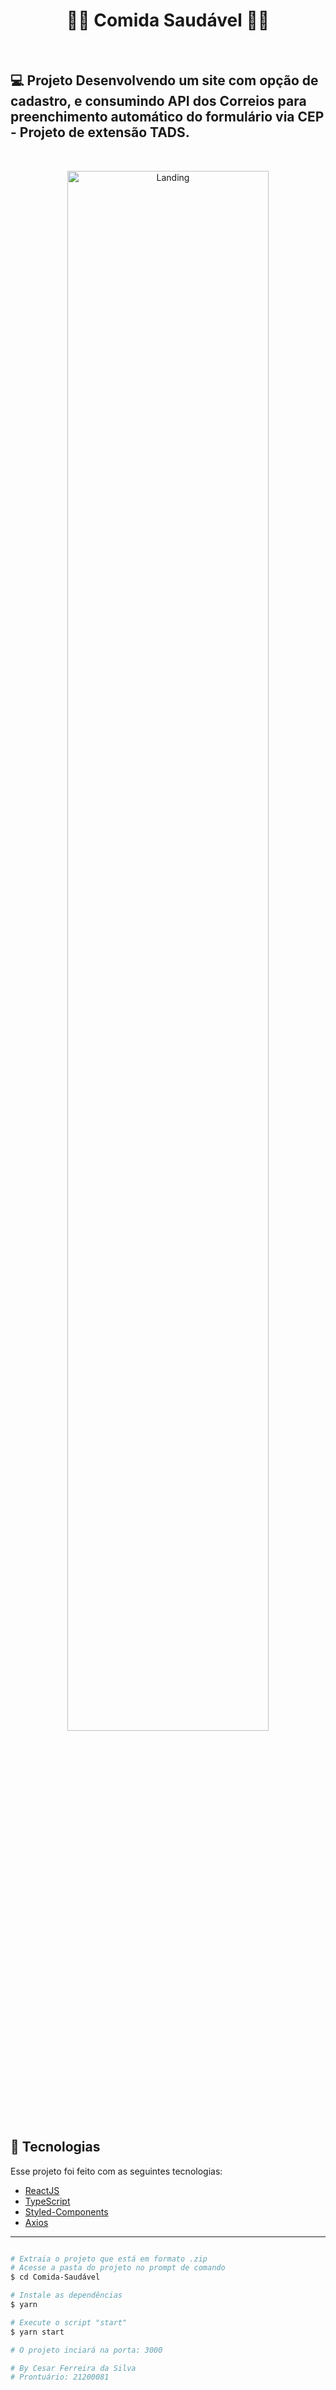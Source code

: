 <h1 align="center"> 🚀🚀 Comida Saudável 🚀🚀</h1>
<br>

## 💻 Projeto Desenvolvendo um site com opção de cadastro, e consumindo API dos Correios para preenchimento automático do formulário via CEP - Projeto de extensão TADS.
<br>
<p align="center">
 <img alt="Landing" src=".github/landing.png" width="80%"> 
</p>

## 🧪 Tecnologias

Esse projeto foi feito com as seguintes tecnologias:

- [ReactJS](https://reactjs.org)
- [TypeScript](https://www.typescriptlang.org/)
- [Styled-Components](https://styled-components.com/)
- [Axios](https://www.npmjs.com/package/axios)

---

```bash 

# Extraia o projeto que está em formato .zip
# Acesse a pasta do projeto no prompt de comando
$ cd Comida-Saudável

# Instale as dependências
$ yarn

# Execute o script "start"
$ yarn start

# O projeto inciará na porta: 3000 

# By Cesar Ferreira da Silva
# Prontuário: 21200081